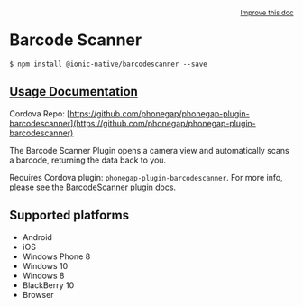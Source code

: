 
<a style="float:right;font-size:12px;" href="http://github.com/driftyco/ionic-native/edit/master/src/@ionic-native/plugins/barcodescanner/index.ts#L54">
  Improve this doc
</a>

# Barcode Scanner
<!-- end header block -->

```
$ npm install @ionic-native/barcodescanner --save
```

## [Usage Documentation](https://ionicframework.com/docs/v2/native/barcodescanner/)

Cordova Repo: [https://github.com/phonegap/phonegap-plugin-barcodescanner](https://github.com/phonegap/phonegap-plugin-barcodescanner)

<!-- description -->
The Barcode Scanner Plugin opens a camera view and automatically scans a barcode, returning the data back to you.

Requires Cordova plugin: `phonegap-plugin-barcodescanner`. For more info, please see the [BarcodeScanner plugin docs](https://github.com/phonegap/phonegap-plugin-barcodescanner).

<!-- @platforms tag -->
## Supported platforms

- Android
- iOS
- Windows Phone 8
- Windows 10
- Windows 8
- BlackBerry 10
- Browser

<!-- @platforms tag end -->
<!-- end for prop in method.decorators[0].argumentInfo -->
<!-- end content block -->
<!-- end body block -->

